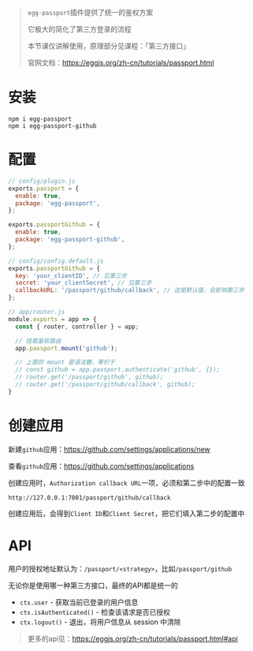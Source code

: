 > `egg-passport`插件提供了统一的鉴权方案
>
> 它极大的简化了第三方登录的流程
>
> 本节课仅讲解使用，原理部分见课程：「第三方接口」
>
> 官网文档：https://eggjs.org/zh-cn/tutorials/passport.html

# 安装

```shell
npm i egg-passport
npm i egg-passport-github
```

# 配置

```js
// config/plugin.js
exports.passport = {
  enable: true,
  package: 'egg-passport',
};

exports.passportGithub = {
  enable: true,
  package: 'egg-passport-github',
};
```

```js
// config/config.default.js
exports.passportGithub = {
  key: 'your_clientID', // 见第三步
  secret: 'your_clientSecret', // 见第三步
  callbackURL: '/passport/github/callback', // 这是默认值，会影响第三步
};
```

```js
// app/router.js
module.exports = app => {
  const { router, controller } = app;

  // 挂载鉴权路由
  app.passport.mount('github');

  // 上面的 mount 是语法糖，等价于
  // const github = app.passport.authenticate('github', {});
  // router.get('/passport/github', github);
  // router.get('/passport/github/callback', github);
}
```



# 创建应用

新建`github`应用：https://github.com/settings/applications/new

查看`github`应用：https://github.com/settings/applications

创建应用时，`Authorization callback URL`一项，必须和第二步中的配置一致

```
http://127.0.0.1:7001/passport/github/callback
```

创建应用后，会得到`Client ID`和`Client Secret`，把它们填入第二步的配置中

# API

用户的授权地址默认为：`/passport/<strategy>`，比如`/passport/github`

无论你是使用哪一种第三方接口，最终的API都是统一的

- `ctx.user` - 获取当前已登录的用户信息
- `ctx.isAuthenticated()` - 检查该请求是否已授权
- `ctx.logout()` - 退出，将用户信息从 session 中清除

> 更多的api见：https://eggjs.org/zh-cn/tutorials/passport.html#api

